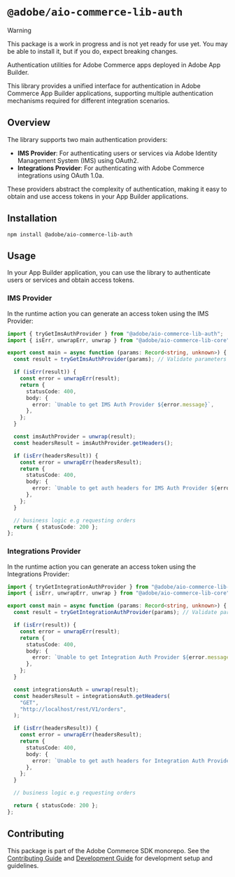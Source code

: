 # `@adobe/aio-commerce-lib-auth`

> [!WARNING]
> This package is a work in progress and is not yet ready for use yet. You may be able to install it, but if you do, expect breaking changes.

Authentication utilities for Adobe Commerce apps deployed in Adobe App Builder.

This library provides a unified interface for authentication in Adobe Commerce App Builder applications, supporting multiple authentication mechanisms required for different integration scenarios.

## Overview

The library supports two main authentication providers:

- **IMS Provider**: For authenticating users or services via Adobe Identity Management System (IMS) using OAuth2.
- **Integrations Provider**: For authenticating with Adobe Commerce integrations using OAuth 1.0a.

These providers abstract the complexity of authentication, making it easy to obtain and use access tokens in your App Builder applications.

## Installation

```shell
npm install @adobe/aio-commerce-lib-auth
```

## Usage

In your App Builder application, you can use the library to authenticate users or services and obtain access tokens.

### IMS Provider

In the runtime action you can generate an access token using the IMS Provider:

```typescript
import { tryGetImsAuthProvider } from "@adobe/aio-commerce-lib-auth";
import { isErr, unwrapErr, unwrap } from "@adobe/aio-commerce-lib-core";

export const main = async function (params: Record<string, unknown>) {
  const result = tryGetImsAuthProvider(params); // Validate parameters and get the integration auth provider

  if (isErr(result)) {
    const error = unwrapErr(result);
    return {
      statusCode: 400,
      body: {
        error: `Unable to get IMS Auth Provider ${error.message}`,
      },
    };
  }

  const imsAuthProvider = unwrap(result);
  const headersResult = imsAuthProvider.getHeaders();

  if (isErr(headersResult)) {
    const error = unwrapErr(headersResult);
    return {
      statusCode: 400,
      body: {
        error: `Unable to get auth headers for IMS Auth Provider ${error.message}`,
      },
    };
  }

  // business logic e.g requesting orders
  return { statusCode: 200 };
};
```

### Integrations Provider

In the runtime action you can generate an access token using the Integrations Provider:

```typescript
import { tryGetIntegrationAuthProvider } from "@adobe/aio-commerce-lib-auth";
import { isErr, unwrapErr, unwrap } from "@adobe/aio-commerce-lib-core";

export const main = async function (params: Record<string, unknown>) {
  const result = tryGetIntegrationAuthProvider(params); // Validate parameters and get the integration auth provider

  if (isErr(result)) {
    const error = unwrapErr(result);
    return {
      statusCode: 400,
      body: {
        error: `Unable to get Integration Auth Provider ${error.message}`,
      },
    };
  }

  const integrationsAuth = unwrap(result);
  const headersResult = integrationsAuth.getHeaders(
    "GET",
    "http://localhost/rest/V1/orders",
  );

  if (isErr(headersResult)) {
    const error = unwrapErr(headersResult);
    return {
      statusCode: 400,
      body: {
        error: `Unable to get auth headers for Integration Auth Provider ${error.message}`,
      },
    };
  }

  // business logic e.g requesting orders

  return { statusCode: 200 };
};
```

## Contributing

This package is part of the Adobe Commerce SDK monorepo. See the [Contributing Guide](https://github.com/adobe/aio-commerce-sdk/blob/main/.github/CONTRIBUTING.md) and [Development Guide](https://github.com/adobe/aio-commerce-sdk/blob/main/.github/DEVELOPMENT.md) for development setup and guidelines.
